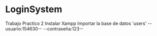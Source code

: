# LoginSystem
Trabajo Practico 2
Instalar Xampp
Importar la base de datos 'users'
--usuario:154630--
--contraseña:123--

